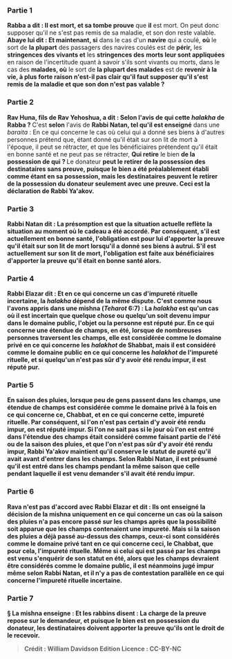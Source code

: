 
### Partie 1
<b>Rabba a dit : Il est mort, et sa tombe prouve</b> que <b>il</b> est mort. On peut donc supposer qu'il ne s'est pas remis de sa maladie, et son don reste valable. <b>Abaye lui dit : Et maintenant, si</b> dans le cas d'un <b>navire</b> qui a coulé, <b>où</b> le sort de <b>la plupart</b> des passagers des navires coulés est de <b>périr,</b> les <b>stringences des</b> <b>vivants et</b> les <b>stringences des</b> <b>morts leur sont appliquées</b> en raison de l'incertitude quant à savoir s'ils sont vivants ou morts, dans le cas des <b>malades, où</b> le sort de <b>la plupart des malades</b> est de <b>revenir à la <b>vie, à plus forte raison</b> n'est-il <b>pas</b> clair qu'il faut supposer qu'il s'est remis de la maladie et que son don n'est pas valable ?

### Partie 2
<b>Rav Huna, fils de Rav Yehoshua, a dit : Selon l'avis de qui</b> cette <i>halakha</i> de Rabba ? </b> C'est <b>selon</b> l'avis de <b>Rabbi Natan, tel qu'il est enseigné</b> dans une <i>baraita</i> : En ce qui concerne le cas où celui qui a donné ses biens à d'autres personnes prétend que, étant donné qu'il était sur son lit de mort à l'époque, il peut se rétracter, et que les bénéficiaires prétendent qu'il était en bonne santé et ne peut pas se rétracter, <b>Qui retire</b> le bien <b>de la possession de qui ? </b> Le donateur <b>peut le retirer</b> <b>de la <b>possession des destinataires sans preuve,</b> puisque le bien a été préalablement établi comme étant en sa possession, <b>mais</b> les destinataires <b>peuvent le retirer</b> <b>de la <b>possession du donateur seulement avec une preuve.</b> Ceci est <b>la déclaration de Rabbi Ya'akov.</b>

### Partie 3
<b>Rabbi Natan dit :</b> La présomption est que la situation actuelle reflète la situation au moment où le cadeau a été accordé. Par conséquent, <b>s'il est</b> actuellement <b>en bonne santé,</b> l'obligation <b>est pour lui d'apporter la preuve qu'il était sur son lit de mort</b> lorsqu'il a donné ses biens à autrui. <b>S'il est</b> actuellement <b>sur son lit de mort,</b> l'obligation <b>est faite aux bénéficiaires <b>d'apporter la preuve qu'il était en bonne santé</b> alors.

### Partie 4
<b>Rabbi Elazar dit : Et en ce qui concerne</b> un cas d'impureté <b>rituelle incertaine,</b> la <i>halakha</i> dépend <b>de</b> la même <b>dispute.</b> C'est <b>comme nous l'avons appris</b> dans une mishna (<i>Teharot</i> 6:7) : La <i>halakha</i> est qu'un cas où il est incertain que quelque chose ou quelqu'un soit devenu impur dans le domaine public, l'objet ou la personne est réputé pur. En ce qui concerne <b>une étendue de champs, en été,</b> lorsque de nombreuses personnes traversent les champs, elle <b>est</b> considérée comme <b>le domaine privé en ce qui concerne</b> les <i>halakhot</i> de <b>Shabbat, mais</b> il est considéré comme <b>le domaine public en ce qui concerne</b> les <i>halakhot</i> de <b>l'impureté rituelle,</b> et si quelqu'un n'est pas sûr d'y avoir été rendu impur, il est réputé pur.

### Partie 5
<b>En saison des pluies,</b> lorsque peu de gens passent dans les champs, une étendue de champs est considérée comme <b>le domaine privé</b> à la fois <b>en ce qui concerne ce,</b> Chabbat, <b>et en ce qui concerne cette,</b> impureté rituelle. Par conséquent, si l'on n'est pas certain d'y avoir été rendu impur, on est réputé impur. Si l'on ne sait pas si le jour où l'on est entré dans l'étendue des champs était considéré comme faisant partie de l'été ou de la saison des pluies, et que l'on n'est pas sûr d'y avoir été rendu impur, Rabbi Ya'akov maintient qu'il conserve le statut de pureté qu'il avait avant d'entrer dans les champs. Selon Rabbi Natan, il est présumé qu'il est entré dans les champs pendant la même saison que celle pendant laquelle il est venu demander s'il avait été rendu impur.

### Partie 6
<b>Rava</b> n'est pas d'accord avec Rabbi Elazar et <b>dit : Ils ont enseigné</b> la décision de la mishna <b>uniquement</b> en ce qui concerne un cas <b>où la saison des pluies n'a pas</b> encore <b>passé sur</b> les champs après que la possibilité soit apparue que les champs contenaient une impureté. <b>Mais</b> si <b>la saison des pluies a</b> déjà <b>passé au-dessus</b> des champs, ceux-ci sont considérés comme <b>le domaine privé</b> tant <b>en ce qui concerne ceci,</b> le Chabbat, <b>que pour cela,</b> l'impureté rituelle. Même si celui qui est passé par les champs est venu s'enquérir de son statut en été, alors que les champs devraient être considérés comme le domaine public, il est néanmoins jugé impur même selon Rabbi Natan, et il n'y a pas de contestation parallèle en ce qui concerne l'impureté rituelle incertaine.

### Partie 7
§ La mishna enseigne : <b>Et les rabbins disent : La charge de la preuve repose sur le demandeur,</b> et puisque le bien est en possession du donateur, les destinataires doivent apporter la preuve qu'ils ont le droit de le recevoir.

>Crédit : William Davidson Edition
>Licence : CC-BY-NC